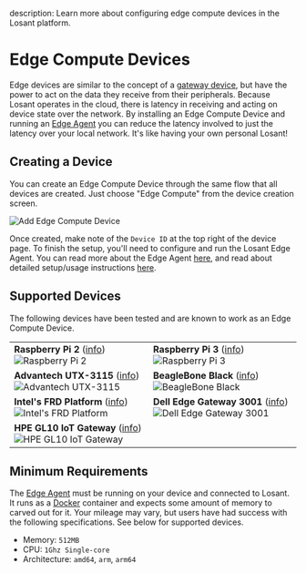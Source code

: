 description: Learn more about configuring edge compute devices in the Losant platform.

# Edge Compute Devices

Edge devices are similar to the concept of a [gateway device](/devices/gateways-peripherals/), but have the power to act on the data they receive from their peripherals. Because Losant operates in the cloud, there is latency in receiving and acting on device state over the network. By installing an Edge Compute Device and running an [Edge Agent](/edge-compute/edge-agent/) you can reduce the latency involved to just the latency over your local network. It's like having your own personal Losant!

## Creating a Device

You can create an Edge Compute Device through the same flow that all devices are created. Just choose "Edge Compute" from the device creation screen.

![Add Edge Compute Device](/images/devices/edge-compute/create-edge-compute-device.png "Add Edge Compute Device")

Once created, make note of the `Device ID` at the top right of the device page. To finish the setup, you'll need to configure and run the Losant Edge Agent. You can read more about the Edge Agent [here](/edge-compute/overview/), and read about detailed setup/usage instructions [here](/edge-compute/edge-agent/).

## Supported Devices

The following devices have been tested and are known to work as an Edge Compute Device.

|                                                                                        |                                                                                                |
| -------------------------------------------------------------------------------------- | ---------------------------------------------------------------------------------------------- |
| **Raspberry Pi 2** ([info][pi-2-info]) ![Raspberry Pi 2][pi-2-image]                   | **Raspberry Pi 3** ([info][pi-3-info]) ![Raspberry Pi 3][pi-3-image]                           |
| **Advantech UTX-3115** ([info][advantech-info]) ![Advantech UTX-3115][advantech-image] | **BeagleBone Black** ([info][beaglebone-info]) ![BeagleBone Black][beaglebone-image]           |
| **Intel's FRD Platform** ([info][frd-info]) ![Intel's FRD Platform][frd-image]         | **Dell Edge Gateway 3001** ([info][dell-3001-info]) ![Dell Edge Gateway 3001][dell-3001-image] |
| **HPE GL10 IoT Gateway** ([info][gl10-info]) ![HPE GL10 IoT Gateway][gl10-image]       |                                                                                                | 

[pi-2-info]: https://www.raspberrypi.org/products/raspberry-pi-2-model-b/
[pi-2-image]: /images/devices/edge-compute/raspberry-pi-2.png "Raspberry Pi 2"
[pi-3-info]: https://www.raspberrypi.org/products/raspberry-pi-3-model-b/
[pi-3-image]: /images/devices/edge-compute/raspberry-pi-3.png "Raspberry Pi 3"
[advantech-info]: http://www.advantech.com/products/bda911fe-28bc-4171-aed3-67f76f6a12c8/utx-3115/mod_fa00d5cd-7d2b-430b-8983-c232bfb9f315
[advantech-image]: /images/devices/edge-compute/advantech-utx-3115.png "Advantech UTX-3115"
[beaglebone-info]: http://beagleboard.org/black
[beaglebone-image]: /images/devices/edge-compute/beaglebone-black.png "BeagleBone Black"
[frd-info]: https://www.intel.com/content/www/us/en/internet-of-things/fog-reference-design-overview.html
[frd-image]: /images/devices/edge-compute/intel-frd.png "Intel's FRD Platform"
[dell-3001-info]: http://www.dell.com/en-us/work/shop/cty/pdp/spd/dell-edge-gateway-3001/ctoi3001stdus
[dell-3001-image]: /images/devices/edge-compute/dell-3001.png "Dell Edge Gateway 3001"
[gl10-info]: https://www.hpe.com/us/en/product-catalog/servers/edgeline-systems/pip.hpe-edgeline-el10-intelligent-gateway.1008670386.html
[gl10-image]: /images/devices/edge-compute/hpe-gl10.png "HPE GL10 IoT Gateway"

<!--
Images are 462x322
-->

## Minimum Requirements

The [Edge Agent](/edge-compute/overview/) must be running on your device and connected to Losant. It runs as a [Docker](https://www.docker.com/what-docker) container and expects some amount of memory to carved out for it. Your mileage may vary, but users have had success with the following specifications. See below for supported devices.

- Memory: `512MB`
- CPU: `1Ghz Single-core`
- Architecture: `amd64`, `arm`, `arm64`

<!--
Docker minimum requirements (unofficial)
https://forums.docker.com/t/minimum-hardware-requirement-to-run-docker/28072/3
-->